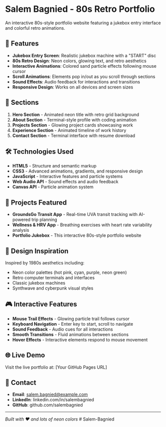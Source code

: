 # Salem Bagnied - 80s Retro Portfolio

An interactive 80s-style portfolio website featuring a jukebox entry interface and colorful retro animations.

## 🎵 Features

- **Jukebox Entry Screen**: Realistic jukebox machine with a "START" disc
- **80s Retro Design**: Neon colors, glowing text, and retro aesthetics
- **Interactive Animations**: Colored sand particle effects following mouse cursor
- **Scroll Animations**: Elements pop in/out as you scroll through sections
- **Sound Effects**: Audio feedback for interactions and transitions
- **Responsive Design**: Works on all devices and screen sizes

## 🚀 Sections

1. **Hero Section** - Animated neon title with retro grid background
2. **About Section** - Terminal-style profile with coding animation
3. **Projects Section** - Glowing project cards showcasing work
4. **Experience Section** - Animated timeline of work history
5. **Contact Section** - Terminal interface with resume download

## 🛠️ Technologies Used

- **HTML5** - Structure and semantic markup
- **CSS3** - Advanced animations, gradients, and responsive design
- **JavaScript** - Interactive features and particle systems
- **Web Audio API** - Sound effects and audio feedback
- **Canvas API** - Particle animation system

## 📱 Projects Featured

- **GroundsGo Transit App** - Real-time UVA transit tracking with AI-powered trip planning
- **Wellness & HRV App** - Breathing exercises with heart rate variability analysis
- **Portfolio Jukebox** - This interactive 80s-style portfolio website

## 🎨 Design Inspiration

Inspired by 1980s aesthetics including:
- Neon color palettes (hot pink, cyan, purple, neon green)
- Retro computer terminals and interfaces
- Classic jukebox machines
- Synthwave and cyberpunk visual styles

## 🎮 Interactive Features

- **Mouse Trail Effects** - Glowing particle trail follows cursor
- **Keyboard Navigation** - Enter key to start, scroll to navigate
- **Sound Feedback** - Audio cues for all interactions
- **Smooth Transitions** - Fluid animations between sections
- **Hover Effects** - Interactive elements respond to mouse movement

## 🌐 Live Demo

Visit the live portfolio at: [Your GitHub Pages URL]

## 📧 Contact

- **Email**: salem.bagnied@example.com
- **LinkedIn**: linkedin.com/in/salembagnied
- **GitHub**: github.com/salembagnied

---

*Built with ❤️ and lots of neon colors*
#   S a l e m - B a g n i e d 
 
 
